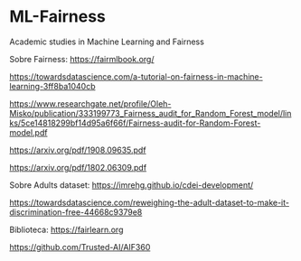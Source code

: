 # ML-Fairness
Academic studies in Machine Learning and Fairness

Sobre Fairness:
https://fairmlbook.org/

https://towardsdatascience.com/a-tutorial-on-fairness-in-machine-learning-3ff8ba1040cb

https://www.researchgate.net/profile/Oleh-Misko/publication/333199773_Fairness_audit_for_Random_Forest_model/links/5ce14818299bf14d95a6f66f/Fairness-audit-for-Random-Forest-model.pdf

https://arxiv.org/pdf/1908.09635.pdf

https://arxiv.org/pdf/1802.06309.pdf

Sobre Adults dataset:
https://imrehg.github.io/cdei-development/

https://towardsdatascience.com/reweighing-the-adult-dataset-to-make-it-discrimination-free-44668c9379e8

Biblioteca:
https://fairlearn.org

https://github.com/Trusted-AI/AIF360
